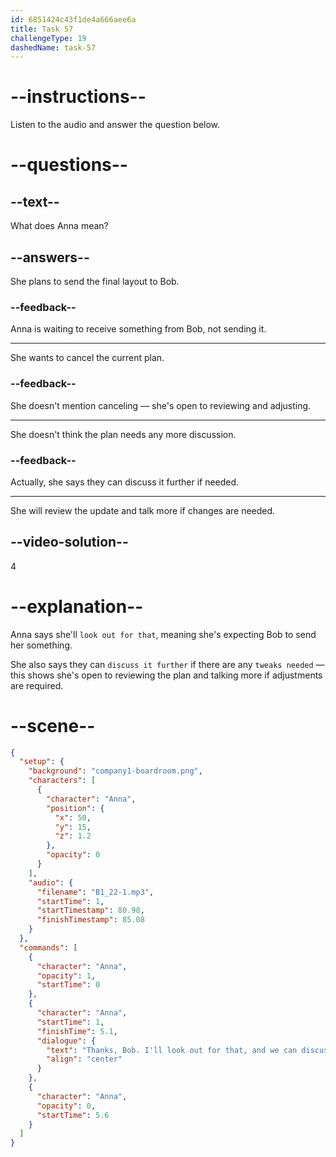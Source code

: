 ```yaml
---
id: 6851424c43f1de4a666aee6a
title: Task 57
challengeType: 19
dashedName: task-57
---
```


<!-- (Audio) Anna: Thanks, Bob. I'll look out for that and we can discuss it further if there are any tweaks needed. -->

# --instructions--

Listen to the audio and answer the question below.

# --questions--

## --text--

What does Anna mean?

## --answers--

She plans to send the final layout to Bob.

### --feedback--

Anna is waiting to receive something from Bob, not sending it.

---

She wants to cancel the current plan.

### --feedback--

She doesn't mention canceling — she's open to reviewing and adjusting.

---

She doesn't think the plan needs any more discussion.

### --feedback--

Actually, she says they can discuss it further if needed.

---

She will review the update and talk more if changes are needed.

## --video-solution--

4

# --explanation--

Anna says she'll `look out for that`, meaning she's expecting Bob to send her something.

She also says they can `discuss it further` if there are any `tweaks needed` — this shows she's open to reviewing the plan and talking more if adjustments are required.

# --scene--

```json
{
  "setup": {
    "background": "company1-boardroom.png",
    "characters": [
      {
        "character": "Anna",
        "position": {
          "x": 50,
          "y": 15,
          "z": 1.2
        },
        "opacity": 0
      }
    ],
    "audio": {
      "filename": "B1_22-1.mp3",
      "startTime": 1,
      "startTimestamp": 80.98,
      "finishTimestamp": 85.08
    }
  },
  "commands": [
    {
      "character": "Anna",
      "opacity": 1,
      "startTime": 0
    },
    {
      "character": "Anna",
      "startTime": 1,
      "finishTime": 5.1,
      "dialogue": {
        "text": "Thanks, Bob. I'll look out for that, and we can discuss it further if there are any tweaks needed.",
        "align": "center"
      }
    },
    {
      "character": "Anna",
      "opacity": 0,
      "startTime": 5.6
    }
  ]
}
```
